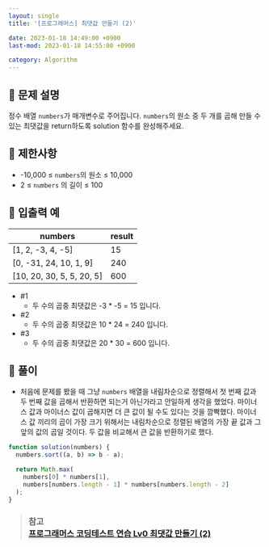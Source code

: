 ```yaml
---
layout: single
title: '[프로그래머스] 최댓값 만들기 (2)'

date: 2023-01-18 14:49:00 +0900
last-mod: 2023-01-18 14:55:00 +0900

category: Algorithm
---
```


## 📌 문제 설명

정수 배열 `numbers`가 매개변수로 주어집니다. `numbers`의 원소 중 두 개를 곱해 만들 수 있는 최댓값을 return하도록 solution 함수를 완성해주세요.

## 📌 제한사항

- -10,000 ≤ `numbers`의 원소 ≤ 10,000
- 2 ≤ `numbers` 의 길이 ≤ 100

## 📌 입출력 예

| numbers                   | result |
| ------------------------- | ------ |
| [1, 2, -3, 4, -5]         | 15     |
| [0, -31, 24, 10, 1, 9]    | 240    |
| [10, 20, 30, 5, 5, 20, 5] | 600    |

- #1
  - 두 수의 곱중 최댓값은 -3 \* -5 = 15 입니다.
- #2
  - 두 수의 곱중 최댓값은 10 \* 24 = 240 입니다.
- #3
  - 두 수의 곱중 최댓값은 20 \* 30 = 600 입니다.

## 📌 풀이

- 처음에 문제를 봤을 때 그냥 `numbers` 배열을 내림차순으로 정렬해서 첫 번째 값과 두 번째 값을 곱해서 반환하면 되는거 아닌가라고 안일하게 생각을 했었다. 마이너스 값과 마이너스 값이 곱해지면 더 큰 값이 될 수도 있다는 것을 깜빡했다. 마이너스 값 끼리의 곱이 가장 크기 위해서는 내림차순으로 정렬된 배열의 가장 끝 값과 그 앞의 값의 곱일 것이다. 두 값을 비교해서 큰 값을 반환하기로 했다.

```javascript
function solution(numbers) {
  numbers.sort((a, b) => b - a);

  return Math.max(
    numbers[0] * numbers[1],
    numbers[numbers.length - 1] * numbers[numbers.length - 2]
  );
}
```

> ### 참고<br>[프로그래머스 코딩테스트 연습 Lv0 최댓값 만들기 (2)](https://school.programmers.co.kr/learn/courses/30/lessons/120862)
